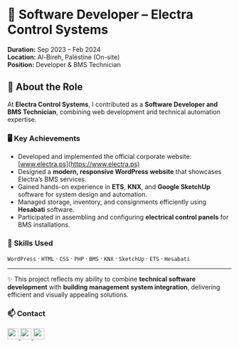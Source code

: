 # 💼 Software Developer – Electra Control Systems

**Duration:** Sep 2023 – Feb 2024  
**Location:** Al-Bireh, Palestine (On-site)  
**Position:** Developer & BMS Technician  

## 🔹 About the Role
At **Electra Control Systems**, I contributed as a **Software Developer and BMS Technician**, combining web development and technical automation expertise.

### 🖥️ Key Achievements
- Developed and implemented the official corporate website: [www.electra.ps](https://www.electra.ps)
- Designed a **modern, responsive WordPress website** that showcases Electra’s BMS services.
- Gained hands-on experience in **ETS**, **KNX**, and **Google SketchUp** software for system design and automation.
- Managed storage, inventory, and consignments efficiently using **Hesabati** software.
- Participated in assembling and configuring **electrical control panels** for BMS installations.

### 🧰 Skills Used
`WordPress` · `HTML` · `CSS` · `PHP` · `BMS` · `KNX` · `SketchUp` · `ETS` · `Hesabati`

---

✨ This project reflects my ability to combine **technical software development** with **building management system integration**, delivering efficient and visually appealing solutions.


### 📫 Contact
<a href="mailto:qraansondos@gmail.com">
  <img src="https://img.icons8.com/fluency/48/gmail-new.png" width="25" height="25"/>
</a>
<a href="https://www.linkedin.com/in/sondosquraan/" target="_blank">
  <img src="https://img.icons8.com/fluency/48/linkedin.png" width="25" height="25"/>
</a>
<a href="https://github.com/sondosquraan" target="_blank">
  <img src="https://img.icons8.com/fluency/48/github.png" width="25" height="25"/>
</a>

